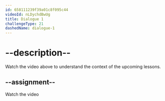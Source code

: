 ```yaml
---
id: 658111239f39a01c8f095c44
videoId: nLDychdBwUg
title: Dialogue 1
challengeType: 21
dashedName: dialogue-1
---
```


# --description--

Watch the video above to understand the context of the upcoming lessons.

## --assignment--

Watch the video

